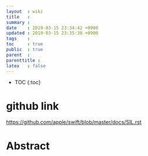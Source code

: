 ```yaml
---
layout  : wiki
title   : 
summary : 
date    : 2019-03-15 23:34:42 +0900
updated : 2019-03-15 23:35:38 +0900
tags    : 
toc     : true
public  : true
parent  : 
parenttitle : 
latex   : false
---
```

* TOC
{:toc}

# github link
https://github.com/apple/swift/blob/master/docs/SIL.rst

# Abstract

